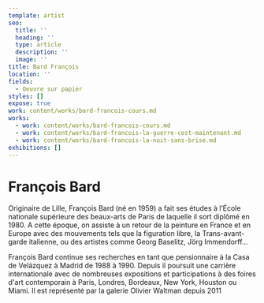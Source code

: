 ```yaml
---
template: artist
seo:
  title: ''
  heading: ''
  type: article
  description: ''
  image: ''
title: Bard François
location: ''
fields:
  - Oeuvre sur papier
styles: []
expose: true
work: content/works/bard-francois-cours.md
works:
  - work: content/works/bard-francois-cours.md
  - work: content/works/bard-francois-la-guerre-cest-maintenant.md
  - work: content/works/bard-francois-la-nuit-sans-brise.md
exhibitions: []
---
```


# François Bard

Originaire de Lille, François Bard (né en 1959) a fait ses études à l’École nationale supérieure des beaux-arts de Paris de laquelle il sort diplômé en 1980. A cette époque, on assiste à un retour de la peinture en France et en Europe avec des mouvements tels que la figuration libre, la Trans-avant-garde italienne, ou des artistes comme Georg Baselitz, Jörg Immendorff...

François Bard continue ses recherches en tant que pensionnaire à la Casa de Velázquez à Madrid de 1988 à 1990. Depuis il poursuit une carrière internationale avec de nombreuses expositions et participations à des foires d'art contemporain à Paris, Londres, Bordeaux, New York, Houston ou Miami. Il est représenté par la galerie Olivier Waltman depuis 2011
